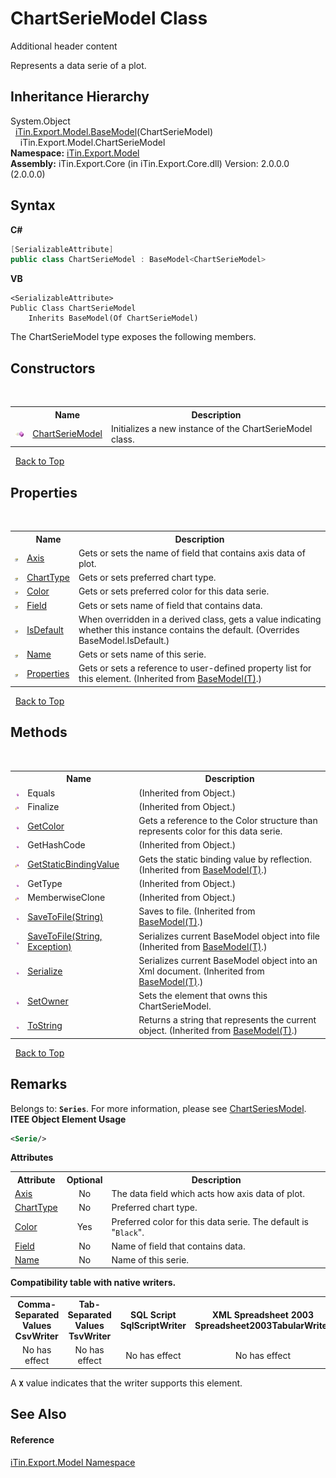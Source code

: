 # ChartSerieModel Class
Additional header content 

Represents a data serie of a plot.


## Inheritance Hierarchy
System.Object<br />&nbsp;&nbsp;<a href="T_iTin_Export_Model_BaseModel_1">iTin.Export.Model.BaseModel</a>(ChartSerieModel)<br />&nbsp;&nbsp;&nbsp;&nbsp;iTin.Export.Model.ChartSerieModel<br />
**Namespace:**&nbsp;<a href="N_iTin_Export_Model">iTin.Export.Model</a><br />**Assembly:**&nbsp;iTin.Export.Core (in iTin.Export.Core.dll) Version: 2.0.0.0 (2.0.0.0)

## Syntax

**C#**<br />
``` C#
[SerializableAttribute]
public class ChartSerieModel : BaseModel<ChartSerieModel>
```

**VB**<br />
``` VB
<SerializableAttribute>
Public Class ChartSerieModel
	Inherits BaseModel(Of ChartSerieModel)
```

The ChartSerieModel type exposes the following members.


## Constructors
&nbsp;<table><tr><th></th><th>Name</th><th>Description</th></tr><tr><td>![Public method](media/pubmethod.gif "Public method")</td><td><a href="M_iTin_Export_Model_ChartSerieModel__ctor">ChartSerieModel</a></td><td>
Initializes a new instance of the ChartSerieModel class.</td></tr></table>&nbsp;
<a href="#chartseriemodel-class">Back to Top</a>

## Properties
&nbsp;<table><tr><th></th><th>Name</th><th>Description</th></tr><tr><td>![Public property](media/pubproperty.gif "Public property")</td><td><a href="P_iTin_Export_Model_ChartSerieModel_Axis">Axis</a></td><td>
Gets or sets the name of field that contains axis data of plot.</td></tr><tr><td>![Public property](media/pubproperty.gif "Public property")</td><td><a href="P_iTin_Export_Model_ChartSerieModel_ChartType">ChartType</a></td><td>
Gets or sets preferred chart type.</td></tr><tr><td>![Public property](media/pubproperty.gif "Public property")</td><td><a href="P_iTin_Export_Model_ChartSerieModel_Color">Color</a></td><td>
Gets or sets preferred color for this data serie.</td></tr><tr><td>![Public property](media/pubproperty.gif "Public property")</td><td><a href="P_iTin_Export_Model_ChartSerieModel_Field">Field</a></td><td>
Gets or sets name of field that contains data.</td></tr><tr><td>![Public property](media/pubproperty.gif "Public property")</td><td><a href="P_iTin_Export_Model_ChartSerieModel_IsDefault">IsDefault</a></td><td>
When overridden in a derived class, gets a value indicating whether this instance contains the default.
 (Overrides BaseModel.IsDefault.)</td></tr><tr><td>![Public property](media/pubproperty.gif "Public property")</td><td><a href="P_iTin_Export_Model_ChartSerieModel_Name">Name</a></td><td>
Gets or sets name of this serie.</td></tr><tr><td>![Public property](media/pubproperty.gif "Public property")</td><td><a href="P_iTin_Export_Model_BaseModel_1_Properties">Properties</a></td><td>
Gets or sets a reference to user-defined property list for this element.
 (Inherited from <a href="T_iTin_Export_Model_BaseModel_1">BaseModel(T)</a>.)</td></tr></table>&nbsp;
<a href="#chartseriemodel-class">Back to Top</a>

## Methods
&nbsp;<table><tr><th></th><th>Name</th><th>Description</th></tr><tr><td>![Public method](media/pubmethod.gif "Public method")</td><td>Equals</td><td> (Inherited from Object.)</td></tr><tr><td>![Protected method](media/protmethod.gif "Protected method")</td><td>Finalize</td><td> (Inherited from Object.)</td></tr><tr><td>![Public method](media/pubmethod.gif "Public method")</td><td><a href="M_iTin_Export_Model_ChartSerieModel_GetColor">GetColor</a></td><td>
Gets a reference to the Color structure than represents color for this data serie.</td></tr><tr><td>![Public method](media/pubmethod.gif "Public method")</td><td>GetHashCode</td><td> (Inherited from Object.)</td></tr><tr><td>![Protected method](media/protmethod.gif "Protected method")</td><td><a href="M_iTin_Export_Model_BaseModel_1_GetStaticBindingValue">GetStaticBindingValue</a></td><td>
Gets the static binding value by reflection.
 (Inherited from <a href="T_iTin_Export_Model_BaseModel_1">BaseModel(T)</a>.)</td></tr><tr><td>![Public method](media/pubmethod.gif "Public method")</td><td>GetType</td><td> (Inherited from Object.)</td></tr><tr><td>![Protected method](media/protmethod.gif "Protected method")</td><td>MemberwiseClone</td><td> (Inherited from Object.)</td></tr><tr><td>![Public method](media/pubmethod.gif "Public method")</td><td><a href="M_iTin_Export_Model_BaseModel_1_SaveToFile">SaveToFile(String)</a></td><td>
Saves to file.
 (Inherited from <a href="T_iTin_Export_Model_BaseModel_1">BaseModel(T)</a>.)</td></tr><tr><td>![Public method](media/pubmethod.gif "Public method")</td><td><a href="M_iTin_Export_Model_BaseModel_1_SaveToFile_1">SaveToFile(String, Exception)</a></td><td>
Serializes current BaseModel object into file
 (Inherited from <a href="T_iTin_Export_Model_BaseModel_1">BaseModel(T)</a>.)</td></tr><tr><td>![Public method](media/pubmethod.gif "Public method")</td><td><a href="M_iTin_Export_Model_BaseModel_1_Serialize">Serialize</a></td><td>
Serializes current BaseModel object into an Xml document.
 (Inherited from <a href="T_iTin_Export_Model_BaseModel_1">BaseModel(T)</a>.)</td></tr><tr><td>![Public method](media/pubmethod.gif "Public method")</td><td><a href="M_iTin_Export_Model_ChartSerieModel_SetOwner">SetOwner</a></td><td>
Sets the element that owns this ChartSerieModel.</td></tr><tr><td>![Public method](media/pubmethod.gif "Public method")</td><td><a href="M_iTin_Export_Model_BaseModel_1_ToString">ToString</a></td><td>
Returns a string that represents the current object.
 (Inherited from <a href="T_iTin_Export_Model_BaseModel_1">BaseModel(T)</a>.)</td></tr></table>&nbsp;
<a href="#chartseriemodel-class">Back to Top</a>

## Remarks

Belongs to: <strong>`Series`</strong>. For more information, please see <a href="T_iTin_Export_Model_ChartSeriesModel">ChartSeriesModel</a>. 
**ITEE Object Element Usage**<br />
``` XML
<Serie/>
```


<strong>Attributes</strong><table><tr><th>Attribute</th><th>Optional</th><th>Description</th></tr><tr><td><a href="P_iTin_Export_Model_ChartSerieModel_Axis">Axis</a></td><td align="center">No</td><td>The data field which acts how axis data of plot.</td></tr><tr><td><a href="P_iTin_Export_Model_ChartSerieModel_ChartType">ChartType</a></td><td align="center">No</td><td>Preferred chart type.</td></tr><tr><td><a href="P_iTin_Export_Model_ChartSerieModel_Color">Color</a></td><td align="center">Yes</td><td>Preferred color for this data serie. The default is "`Black`".</td></tr><tr><td><a href="P_iTin_Export_Model_ChartSerieModel_Field">Field</a></td><td align="center">No</td><td>Name of field that contains data.</td></tr><tr><td><a href="P_iTin_Export_Model_ChartSerieModel_Name">Name</a></td><td align="center">No</td><td>Name of this serie.</td></tr></table><strong>Compatibility table with native writers.</strong><table><tr><th>Comma-Separated Values<br />CsvWriter</th><th>Tab-Separated Values<br />TsvWriter</th><th>SQL Script<br />SqlScriptWriter</th><th>XML Spreadsheet 2003<br />Spreadsheet2003TabularWriter</th></tr><tr><td align="center">No has effect</td><td align="center">No has effect</td><td align="center">No has effect</td><td align="center">No has effect</td></tr></table> A <strong>`X`</strong> value indicates that the writer supports this element.


## See Also


#### Reference
<a href="N_iTin_Export_Model">iTin.Export.Model Namespace</a><br />